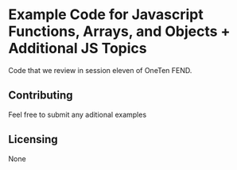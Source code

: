 # Example Code for Javascript Functions, Arrays, and Objects + Additional JS Topics

Code that we review in session eleven of OneTen FEND.

## Contributing
Feel free to submit any aditional examples

## Licensing
None
